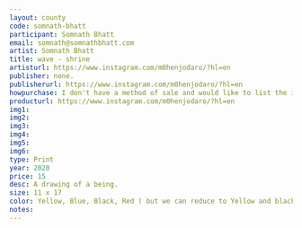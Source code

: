 ```yaml
---
layout: county 
code: somnath-bhatt
participant: Somnath Bhatt
email: somnath@somnathbhatt.com
artist: Somnath Bhatt
title: wave - shrine 
artisturl: https://www.instagram.com/m0henjodaro/?hl=en
publisher: none. 
publisherurl: https://www.instagram.com/m0henjodaro/?hl=en
howpurchase: I don't have a method of sale and would like to list the item on lucky risograph/zine hug's website
producturl: https://www.instagram.com/m0henjodaro/?hl=en
img1: 
img2: 
img3: 
img4: 
img5: 
img6: 
type: Print
year: 2020
price: 15
desc: A drawing of a being. 
size: 11 x 17 
color: Yellow, Blue, Black, Red ( but we can reduce to Yellow and black ) 
notes: 
---
```

